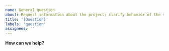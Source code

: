 ```yaml
---
name: General question
about: Request information about the project; clarify behavior of the software
title: '[Question]'
labels: 'question'
assignees: ''
---
```


**How can we help?**
<!-- A brief description of what question(s) you have and how we can help clarify. -->

